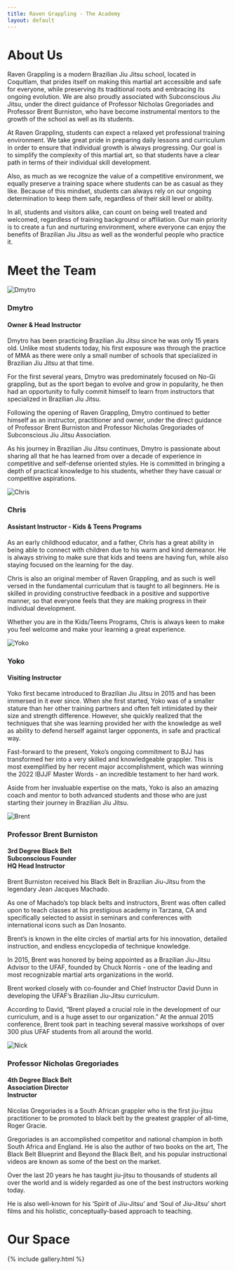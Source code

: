 ```yaml
---
title: Raven Grappling - The Academy
layout: default
---
```


<div class="container py-5 px-4 p-lg-5 rg-subconscious-logo-bg">
  <h1 class="text-center">About Us</h1>

  <p>
    Raven Grappling is a modern Brazilian Jiu Jitsu school, located in Coquitlam, that prides itself on making this martial art accessible and safe for everyone, while preserving its traditional roots and embracing its ongoing evolution. We are also proudly associated with Subconscious Jiu Jitsu, under the direct guidance of Professor Nicholas Gregoriades and Professor Brent Burniston, who have become instrumental mentors to the growth of the school as well as its students.
  </p>
  <p>
    At Raven Grappling, students can expect a relaxed yet professional training environment. We take great pride in preparing daily lessons and curriculum in order to ensure that individual growth is always progressing. Our goal is to simplify the complexity of this martial art, so that students have a clear path in terms of their individual skill development.
  </p>
  <p>
    Also, as much as we recognize the value of a competitive environment, we equally preserve a training space where students can be as casual as they like. Because of this mindset, students can always rely on our ongoing determination to keep them safe, regardless of their skill level or ability.
  </p>
  <p>
    In all, students and visitors alike, can count on being well treated and welcomed, regardless of training background or affiliation. Our main priority is to create a fun and nurturing environment, where everyone can enjoy the benefits of Brazilian Jiu Jitsu as well as the wonderful people who practice it.
  </p>
</div>

<div class="container py-5 px-4 p-lg-5 rg-container-bg">
  <h1 class="text-center">Meet the Team</h1>

  <div class="row">
    <div class="col-lg">
      <img src="/assets/images/academy/dmytro.jpg" alt="Dmytro" class="img-fluid mb-5">
    </div>
    <div class="col-lg">
      <h3>
        Dmytro
      </h3>
      <h4>
        Owner & Head Instructor
      </h4>
      <p>
        Dmytro has been practicing Brazilian Jiu Jitsu since he was only 15 years old. Unlike most students today, his first exposure was through the practice of MMA as there were only a small number of schools that specialized in Brazilian Jiu Jitsu at that time.
      </p>
      <p>
        For the first several years, Dmytro was predominately focused on No-Gi grappling, but as the sport began to evolve and grow in popularity, he then had an opportunity to fully commit himself to learn from instructors that specialized in Brazilian Jiu Jitsu.
      </p>
      <p>
        Following the opening of Raven Grappling, Dmytro continued to better himself as an instructor, practitioner and owner, under the direct guidance of Professor Brent Burniston and Professor Nicholas Gregoriades of Subconscious Jiu Jitsu Association. 
      </p>
      <p>
        As his journey in Brazilian Jiu Jitsu continues, Dmytro is passionate about sharing all that he has learned from over a decade of experience in competitive and self-defense oriented styles. He is committed in bringing a depth of practical knowledge to his students, whether they have casual or competitive aspirations.
      </p>
    </div>
    
  </div>
    <div class="row">
    <div class="col-lg">
      <img src="/assets/images/academy/chris2.jpg" alt="Chris" class="img-fluid mb-5">
    </div>
    <div class="col-lg">
      <h3>
        Chris
      </h3>
      <h4>
        Assistant Instructor - Kids & Teens Programs
      </h4>
      <p>
        As an early childhood educator, and a father, Chris has a great ability in being able
to connect with children due to his warm and kind demeanor. He is always striving to make sure that kids and teens are having fun, while also staying focused on the learning for the day.
      </p>
      <p>
        Chris is also an original member of Raven Grappling, and as such is well versed in the fundamental curriculum that is taught to all beginners. He
is skilled in providing constructive feedback in a positive and supportive manner, so that everyone feels that they are making progress in their individual development.
      </p>
      <p>
        Whether you are in the Kids/Teens Programs, Chris is always keen to make you feel welcome and make your learning a great experience.
      </p>
    </div>
  </div>

  <div class="row">
    <div class="col-lg">
      <img src="/assets/images/academy/yoko.jpg" alt="Yoko" class="img-fluid mb-5">
    </div>
    <div class="col-lg">
      <h3>
        Yoko
      </h3>
      <h4>
        Visiting Instructor
      </h4>
      <p>
        Yoko first became introduced to Brazilian Jiu Jitsu in 2015 and has been immersed in it ever since. When she first started, Yoko was of a smaller stature than her other training partners and often felt intimidated by their size and strength difference. However, she quickly realized that the techniques that she was learning provided her with the knowledge as well as ability to defend herself against larger opponents, in safe and practical way.
      </p>
      <p>
        Fast-forward to the present, Yoko’s ongoing commitment to BJJ has transformed her into a very skilled and knowledgeable grappler. This is most exemplified by her recent major accomplishment, which was winning the 2022 IBJJF Master Words - an incredible testament to her hard work.
      </p>
      <p>
        Aside from her invaluable expertise on the mats, Yoko is also an amazing coach and mentor to both advanced students and those who are just starting their journey in Brazilian Jiu Jitsu.
      </p>
    </div>
  </div>

  <div class="row">
    <div class="col-lg">
      <img src="/assets/images/academy/sbjjbrent2.jpg" alt="Brent" class="img-fluid mb-5">
    </div>
    <div class="col-lg">
      <h3>
        Professor Brent Burniston
      </h3>
      <h4>
        3rd Degree Black Belt <br>
        Subconscious Founder <br>
        HQ Head Instructor
      </h4>
      <p>
        Brent Burniston received his Black Belt in Brazilian Jiu-Jitsu from the legendary Jean Jacques Machado.  
      </p>
      <p>
        As one of Machado’s top black belts and instructors, Brent was often called upon to teach classes at his prestigious academy in Tarzana, CA and specifically selected to assist in  seminars and conferences with international icons such as Dan Inosanto.
      </p>
      <p>
        Brent’s is known in the elite circles of martial arts for his innovation, detailed instruction, and endless encyclopedia of technique knowledge. 
      </p>
      <p>
        In 2015, Brent was honored by being appointed as a Brazilian Jiu-Jitsu Advisor to the UFAF, founded by Chuck Norris - one of the leading and most recognizable martial arts organizations in the world.  
      </p>
      <p>
        Brent worked closely with co-founder and Chief Instructor David Dunn in developing the UFAF’s Brazilian Jiu-Jitsu curriculum.  
      </p>
      <p>
        According to David, “Brent played a crucial role in the development of our curriculum, and is a huge asset to our organization.” At the annual 2015 conference, Brent took part in teaching several massive workshops of over 300 plus UFAF students from all around the world.
      </p>
    </div>
  </div>

  <div class="row">
    <div class="col-lg">
      <img src="/assets/images/academy/sbjjnick2.jpg" alt="Nick" class="img-fluid mb-5">
    </div>
    <div class="col-lg">
      <h3>
        Professor Nicholas Gregoriades
      </h3>
      <h4>
        4th Degree Black Belt <br>
        Association Director <br>
        Instructor
      </h4>
      <p>
        Nicolas Gregoriades is a South African grappler who is the first jiu-jitsu practitioner to be promoted to black belt by the greatest grappler of all-time, Roger Gracie. 
      </p>
      <p>
        Gregoriades is an accomplished competitor and national champion in both South Africa and England. He is also the author of two books on the art, The Black Belt Blueprint and Beyond the Black Belt, and his popular instructional videos are known as some of the best on the market.
      </p>
      <p>
        Over the last 20 years he has taught jiu-jitsu to thousands of students all over the world and is widely regarded as one of the best instructors working today. 
      </p>
      <p>
        He is also well-known for his ‘Spirit of Jiu-Jitsu’ and ‘Soul of Jiu-Jitsu’ short films and his holistic, conceptually-based approach to teaching.
      </p>
    </div>
  </div>
</div>

<div class="container py-5 px-4 p-lg-5 ">
  <h1 class="text-center">Our Space</h1>

  {% include gallery.html %}
</div>
